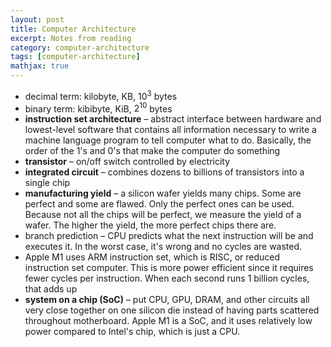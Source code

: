 ```yaml
---
layout: post
title: Computer Architecture
excerpt: Notes from reading
category: computer-architecture
tags: [computer-architecture]
mathjax: true
---
```


* decimal term: kilobyte, KB, $10^3$ bytes
* binary term: kibibyte, KiB, $2^{10}$ bytes
* **instruction set architecture** – abstract interface between hardware and lowest-level software that contains all information necessary to write a machine language program to tell computer what to do. Basically, the order of the 1's and 0's that make the computer do something
* **transistor** – on/off switch controlled by electricity
* **integrated circuit** – combines dozens to billions of transistors into a single chip
* **manufacturing yield** – a silicon wafer yields many chips. Some are perfect and some are flawed. Only the perfect ones can be used. Because not all the chips will be perfect, we measure the yield of a wafer. The higher the yield, the more perfect chips there are.
* branch prediction – CPU predicts what the next instruction will be and executes it. In the worst case, it's wrong and no cycles are wasted.
* Apple M1 uses ARM instruction set, which is RISC, or reduced instruction set computer. This is more power efficient since it requires fewer cycles per instruction. When each second runs 1 billion cycles, that adds up
* **system on a chip (SoC)** – put CPU, GPU, DRAM, and other circuits all very close together on one silicon die instead of having parts scattered throughout motherboard. Apple M1 is a SoC, and it uses relatively low power compared to Intel's chip, which is just a CPU.